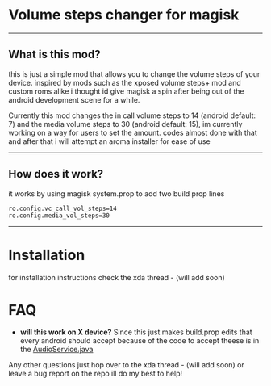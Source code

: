 # Volume steps changer for magisk
___
## What is this mod? 
this is just a simple mod that allows you to change the volume steps of your device.
inspired by mods such as the xposed volume steps+ mod and custom roms alike i thought id give magisk a spin after being out of the android development scene for a while.

Currently this mod changes the in call volume steps to 14 (android default: 7) and the media volume steps to 30 (android default: 15), im currently working on a way for users to set the amount. codes almost done with that and after that i will attempt an aroma installer for ease of use
___

## How does it work? 
it works by using magisk system.prop to add two build prop lines
``` 
ro.config.vc_call_vol_steps=14
ro.config.media_vol_steps=30
```
___

# Installation

for installation instructions check the xda thread - (will add soon)
# FAQ
+ __will this work on X device?__ 
   Since this just makes build.prop edits that every android should accept because of the code to accept theese is in the [AudioService.java](https://android.googlesource.com/platform/frameworks/base/+/master/services/core/java/com/android/server/audio/AudioService.java#624)
   
Any other questions just hop over to the xda thread - (will add soon) or leave a bug report on the repo ill do my best to help!
